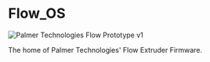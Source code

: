# Flow_OS
![Palmer Technologies Flow Prototype v1](https://photos.app.goo.gl/vLveiL2f7cNCHMGq9)

The home of Palmer Technologies' Flow Extruder Firmware. 
